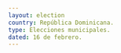 ```yaml
---
layout: election
country: República Dominicana.
type: Elecciones municipales.
dated: 16 de febrero.
---
```

